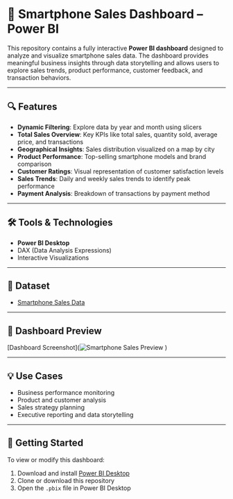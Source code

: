 # 📱 Smartphone Sales Dashboard – Power BI

This repository contains a fully interactive **Power BI dashboard** designed to analyze and visualize smartphone sales data. The dashboard provides meaningful business insights through data storytelling and allows users to explore sales trends, product performance, customer feedback, and transaction behaviors.

---

## 🔍 Features

- **Dynamic Filtering**: Explore data by year and month using slicers
- **Total Sales Overview**: Key KPIs like total sales, quantity sold, average price, and transactions
- **Geographical Insights**: Sales distribution visualized on a map by city
- **Product Performance**: Top-selling smartphone models and brand comparison
- **Customer Ratings**: Visual representation of customer satisfaction levels
- **Sales Trends**: Daily and weekly sales trends to identify peak performance
- **Payment Analysis**: Breakdown of transactions by payment method

---

## 🛠️ Tools & Technologies

- **Power BI Desktop**
- DAX (Data Analysis Expressions)
- Interactive Visualizations

---

## 📂 Dataset

- <a href="https://github.com/BacardiShubham/Power-BI-Dashboards/blob/main/Smartphone%20Sales%20Data.xlsx">Smartphone Sales Data</a>

---

## 📸 Dashboard Preview

[Dashboard Screenshot](![Smartphone Sales Preview](https://github.com/user-attachments/assets/a7b9f9d4-03b0-4ec9-a308-fa82d4da7d60)
)

---
## 💡 Use Cases

- Business performance monitoring  
- Product and customer analysis  
- Sales strategy planning  
- Executive reporting and data storytelling

---

## 📌 Getting Started

To view or modify this dashboard:
1. Download and install [Power BI Desktop](https://powerbi.microsoft.com/desktop/)
2. Clone or download this repository
3. Open the `.pbix` file in Power BI Desktop



